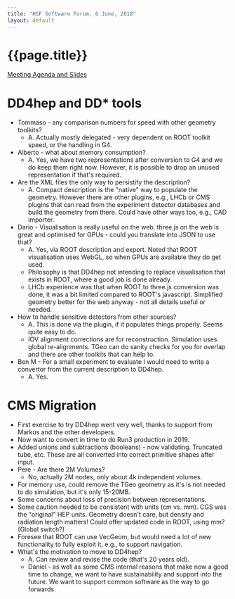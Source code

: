 ```yaml
---
title: "HSF Software Forum, 6 June, 2018"
layout: default
---
```


# {{page.title}}

[Meeting Agenda and Slides](https://indico.cern.ch/event/733268/) 

DD4hep and DD\* tools
=====================
-   Tommaso - any comparison numbers for speed with other geometry
    toolkits? 
    - A. Actually mostly delegated - very dependent on ROOT toolkit speed, or the handling in
      G4.
-   Alberto - what about memory consumption? 
    - A. Yes, we have two representations after conversion to G4 and we
      do keep them right now. However, it is possible to drop an unused representation
      if that's required.
-   Are the XML files the only way to persistify the description?
    - A. Compact description is the "native" way to populate the geometry. However
      there are other plugins, e.g., LHCb or CMS plugins that can read
      from the experiment detector databases and build the geometry from
      there. Could have other ways too, e.g., CAD importer.
-   Dario - Visualisation is really useful on the web. three.js on the web is great
    and optimised for GPUs -
    could you translate into JSON to use that? 
    - A. Yes, via ROOT
      description and export. Noted
      that ROOT visualisation uses WebGL, so when GPUs are available they do get used.
    - Philosophy is that DD4hep not intending to replace visualisation that exists in ROOT,
      where a good job is done already. 
    - LHCb experience was that when ROOT to three.js conversion was done,  it was a bit limited compared
      to ROOT's javascript. Simplified geometry
      better for the web anyway - not all details useful or needed.
-   How to handle sensitive detectors from other sources? 
    - A. This is done
      via the plugin, if it populates things properly. Seems quite easy
      to do.
    - IOV alignment corrections are for reconstruction. Simulation uses global
      re-alignments. TGeo can do sanity checks for you for overlap and there are
      other toolkits that can help to.
-   Ben M - For a small experiment to evaluate I would need to write a
    convertor from the current description to DD4hep. 
    - A. Yes.

CMS Migration
=============
-   First exercise to try DD4hep went very well, thanks to support from
    Markus and the other developers.
-   Now want to convert in time to do Run3 production in 2019.
-   Added unions and subtractions (booleans) - now validating. Truncated
    tube, etc. These are all converted into correct primitive shapes after
    input.
-   Pere - Are there 2M Volumes? 
    - No, actually 2M nodes, only about 4k independent
      volumes.
-   For memory use, could remove the TGeo geometry as
    it's is not needed to do simulation, but it's only
    15-20MB.
-   Some concerns about loss of precision between representations.
-   Some caution needed to be consistent with units (cm vs. mm). CGS was
    the "original" HEP units. Geometry doesn't care, but density and
    radiation length matters! Could offer updated code in ROOT, using
    mm? (Global switch?)
-   Foresee that ROOT can use VecGeom, but would need a lot of new
    functionality to fully exploit it, e.g., to support navigation.
-   What's the motivation to move to DD4hep? 
    - A. Can review and revise the code (that's 20 years old).
    - Daniel - as well as some CMS internal reasons that make now a
      good time to change, we want to have sustainability and support into the future.
      We want to support common software as the way to go forwards.   
